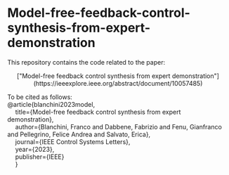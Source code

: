 # Model-free-feedback-control-synthesis-from-expert-demonstration

This repository contains the code related to the paper:  
<p style="text-align: center;">["Model-free feedback control synthesis from expert demonstration"](https://ieeexplore.ieee.org/abstract/document/10057485)</p>



To be cited as follows:  
@article{blanchini2023model,  
&emsp; title={Model-free feedback control synthesis from expert demonstration},  
&emsp; author={Blanchini, Franco and Dabbene, Fabrizio and Fenu, Gianfranco and Pellegrino, Felice Andrea and Salvato, Erica},  
&emsp; journal={IEEE Control Systems Letters},  
&emsp; year={2023},  
&emsp; publisher={IEEE}  
&emsp; }
